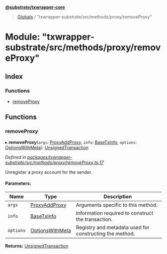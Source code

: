 **[@substrate/txwrapper-core](../README.md)**

> [Globals](../globals.md) / "txwrapper-substrate/src/methods/proxy/removeProxy"

# Module: "txwrapper-substrate/src/methods/proxy/removeProxy"

## Index

### Functions

* [removeProxy](_txwrapper_substrate_src_methods_proxy_removeproxy_.md#removeproxy)

## Functions

### removeProxy

▸ **removeProxy**(`args`: [ProxyAddProxy](../interfaces/_txwrapper_substrate_src_methods_proxy_addproxy_.proxyaddproxy.md), `info`: [BaseTxInfo](../interfaces/_txwrapper_core_src_types_method_.basetxinfo.md), `options`: [OptionsWithMeta](../interfaces/_txwrapper_core_src_types_method_.optionswithmeta.md)): [UnsignedTransaction](../interfaces/_txwrapper_core_src_types_method_.unsignedtransaction.md)

*Defined in [packages/txwrapper-substrate/src/methods/proxy/removeProxy.ts:17](https://github.com/paritytech/txwrapper-core/blob/15c9541/packages/txwrapper-substrate/src/methods/proxy/removeProxy.ts#L17)*

Unregister a proxy account for the sender.

#### Parameters:

Name | Type | Description |
------ | ------ | ------ |
`args` | [ProxyAddProxy](../interfaces/_txwrapper_substrate_src_methods_proxy_addproxy_.proxyaddproxy.md) | Arguments specific to this method. |
`info` | [BaseTxInfo](../interfaces/_txwrapper_core_src_types_method_.basetxinfo.md) | Information required to construct the transaction. |
`options` | [OptionsWithMeta](../interfaces/_txwrapper_core_src_types_method_.optionswithmeta.md) | Registry and metadata used for constructing the method.  |

**Returns:** [UnsignedTransaction](../interfaces/_txwrapper_core_src_types_method_.unsignedtransaction.md)
